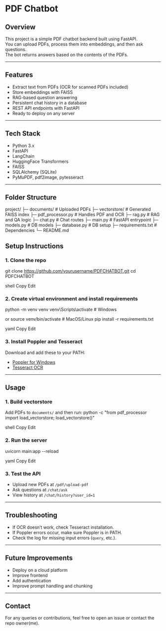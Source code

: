 # PDF Chatbot

## Overview
This project is a simple PDF chatbot backend built using FastAPI.  
You can upload PDFs, process them into embeddings, and then ask questions.  
The bot returns answers based on the contents of the PDFs.

---

## Features
- Extract text from PDFs (OCR for scanned PDFs included)
- Store embeddings with FAISS
- RAG-based question answering
- Persistent chat history in a database
- REST API endpoints with FastAPI
- Ready to deploy on any server

---

## Tech Stack
- Python 3.x
- FastAPI
- LangChain
- HuggingFace Transformers
- FAISS
- SQLAlchemy (SQLite)
- PyMuPDF, pdf2image, pytesseract

---

## Folder Structure
project/
├─ documents/ # Uploaded PDFs
├─ vectorstore/ # Generated FAISS index
├─ pdf_processor.py # Handles PDF and OCR
├─ rag.py # RAG and QA logic
├─ chat.py # Chat routes
├─ main.py # FastAPI entrypoint
├─ models.py # DB models
├─ database.py # DB setup
├─ requirements.txt # Dependencies
└─ README.md



## Setup Instructions

### 1. Clone the repo
git clone https://github.com/yourusername/PDFCHATBOT.git
cd PDFCHATBOT

shell
Copy
Edit

### 2. Create virtual environment and install requirements
python -m venv venv
venv\Scripts\activate # Windows

or source venv/bin/activate # MacOS/Linux
pip install -r requirements.txt

yaml
Copy
Edit

### 3. Install Poppler and Tesseract
Download and add these to your PATH:
- [Poppler for Windows](https://github.com/oschwartz10612/poppler-windows/releases/)
- [Tesseract OCR](https://github.com/UB-Mannheim/tesseract/wiki)

---

## Usage

### 1. Build vectorstore
Add PDFs to `documents/` and then run:
python -c "from pdf_processor import load_vectorstore; load_vectorstore()"

shell
Copy
Edit

### 2. Run the server
uvicorn main:app --reload

yaml
Copy
Edit

### 3. Test the API
- Upload new PDFs at `/pdf/upload-pdf`
- Ask questions at `/chat/ask`
- View history at `/chat/history?user_id=1`

---

## Troubleshooting
- If OCR doesn’t work, check Tesseract installation.
- If Poppler errors occur, make sure Poppler is in PATH.
- Check the log for missing input errors (`query`, etc.).

---

## Future Improvements
- Deploy on a cloud platform
- Improve frontend
- Add authentication
- Improve prompt handling and chunking

---

## Contact
For any queries or contributions, feel free to open an issue or contact the repo owner(me).
